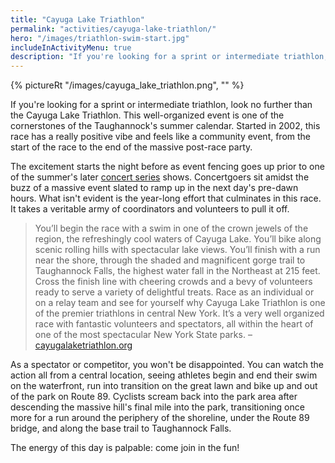 ```yaml
---
title: "Cayuga Lake Triathlon"
permalink: "activities/cayuga-lake-triathlon/"
hero: "/images/triathlon-swim-start.jpg"
includeInActivityMenu: true
description: "If you're looking for a sprint or intermediate triathlon, look no further than the Cayuga Lake Triathlon. This well-organized event is one of the cornerstones of the Taughannock's summer calendar."
---
```


{% pictureRt "/images/cayuga_lake_triathlon.png", "" %}

If you're looking for a sprint or intermediate triathlon, look no further than the Cayuga Lake Triathlon. This well-organized event is one of the cornerstones of the Taughannock's summer calendar. Started in 2002, this race has a really positive vibe and feels like a community event, from the start of the race to the end of the massive post-race party.

The excitement starts the night before as event fencing goes up prior to one of the summer's later [concert series](/activities/taughannock-falls-state-park-summer-concert-series/) shows. Concertgoers sit amidst the buzz of a massive event slated to ramp up in the next day's pre-dawn hours. What isn't evident is the year-long effort that culminates in this race. It takes a veritable army of coordinators and volunteers to pull it off.

> You’ll begin the race with a swim in one of the crown jewels of the region, the refreshingly cool waters of Cayuga Lake. You’ll bike along scenic rolling hills with spectacular lake views. You’ll finish with a run near the shore, through the shaded and magnificent gorge trail to Taughannock Falls, the highest water fall in the Northeast at 215 feet. Cross the finish line with cheering crowds and a bevy of volunteers ready to serve a variety of delightful treats. Race as an individual or on a relay team and see for yourself why Cayuga Lake Triathlon is one of the premier triathlons in central New York. It’s a very well organized race with fantastic volunteers and spectators, all within the heart of one of the most spectacular New York State parks. – [cayugalaketriathlon.org](https://cayugalaketriathlon.org/)

As a spectator or competitor, you won't be disappointed. You can watch the action all from a central location, seeing athletes begin and end their swim on the waterfront, run into transition on the great lawn and bike up and out of the park on Route 89. Cyclists scream back into the park area after descending the massive hill's final mile into the park, transitioning once more for a run around the periphery of the shoreline, under the Route 89 bridge, and along the base trail to Taughannock Falls.

The energy of this day is palpable: come join in the fun!
